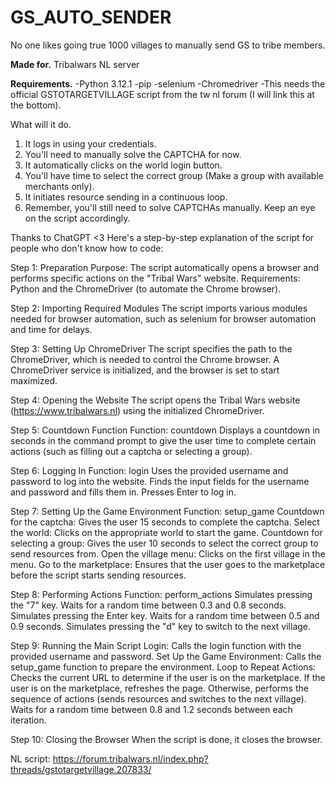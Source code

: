 # GS_AUTO_SENDER
No one likes going true 1000 villages to manually send GS to tribe members.

**Made for.**
Tribalwars NL server

**Requirements.**
-Python 3.12.1
-pip
-selenium
-Chromedriver
-This needs the official GSTOTARGETVILLAGE script from the tw nl forum (I will link this at the bottom).

What will it do.
1. It logs in using your credentials.
2. You'll need to manually solve the CAPTCHA for now.
3. It automatically clicks on the world login button.
4. You'll have time to select the correct group (Make a group with available merchants only).
5. It initiates resource sending in a continuous loop.
6. Remember, you'll still need to solve CAPTCHAs manually. Keep an eye on the script accordingly.


Thanks to ChatGPT <3
Here's a step-by-step explanation of the script for people who don't know how to code:

Step 1: Preparation
Purpose: The script automatically opens a browser and performs specific actions on the "Tribal Wars" website.
Requirements: Python and the ChromeDriver (to automate the Chrome browser).

Step 2: Importing Required Modules
The script imports various modules needed for browser automation, such as selenium for browser automation and time for delays.

Step 3: Setting Up ChromeDriver
The script specifies the path to the ChromeDriver, which is needed to control the Chrome browser.
A ChromeDriver service is initialized, and the browser is set to start maximized.

Step 4: Opening the Website
The script opens the Tribal Wars website (https://www.tribalwars.nl) using the initialized ChromeDriver.

Step 5: Countdown Function
Function: countdown
Displays a countdown in seconds in the command prompt to give the user time to complete certain actions (such as filling out a captcha or selecting a group).

Step 6: Logging In
Function: login
Uses the provided username and password to log into the website.
Finds the input fields for the username and password and fills them in.
Presses Enter to log in.

Step 7: Setting Up the Game Environment
Function: setup_game
Countdown for the captcha: Gives the user 15 seconds to complete the captcha.
Select the world: Clicks on the appropriate world to start the game.
Countdown for selecting a group: Gives the user 10 seconds to select the correct group to send resources from.
Open the village menu: Clicks on the first village in the menu.
Go to the marketplace: Ensures that the user goes to the marketplace before the script starts sending resources.

Step 8: Performing Actions
Function: perform_actions
Simulates pressing the "7" key.
Waits for a random time between 0.3 and 0.8 seconds.
Simulates pressing the Enter key.
Waits for a random time between 0.5 and 0.9 seconds.
Simulates pressing the "d" key to switch to the next village.

Step 9: Running the Main Script
Login: Calls the login function with the provided username and password.
Set Up the Game Environment: Calls the setup_game function to prepare the environment.
Loop to Repeat Actions:
Checks the current URL to determine if the user is on the marketplace.
If the user is on the marketplace, refreshes the page.
Otherwise, performs the sequence of actions (sends resources and switches to the next village).
Waits for a random time between 0.8 and 1.2 seconds between each iteration.

Step 10: Closing the Browser
When the script is done, it closes the browser.


NL script:
https://forum.tribalwars.nl/index.php?threads/gstotargetvillage.207833/

